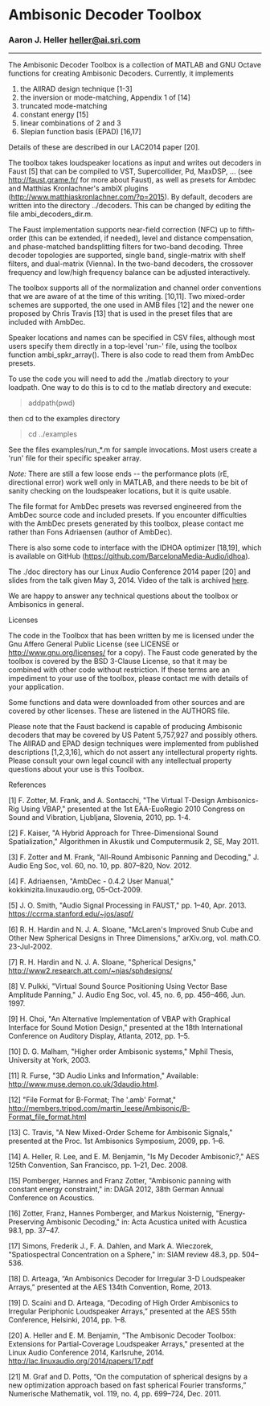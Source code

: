 # Ambisonic Decoder Toolbox #
### Aaron J. Heller <heller@ai.sri.com> ###
-------------------------------------------




The Ambisonic Decoder Toolbox is a collection of MATLAB and GNU Octave
functions for creating Ambisonic Decoders. Currently, it implements

1. the AllRAD design technique [1-3]
2. the inversion or mode-matching, Appendix 1 of [14]
3. truncated mode-matching
4. constant energy [15]
5. linear combinations of 2 and 3
6. Slepian function basis (EPAD) [16,17]

Details of these are described in our LAC2014 paper [20].

The toolbox takes loudspeaker locations as input and writes out
decoders in Faust [5] that can be compiled to VST, Supercollider, Pd,
MaxDSP, ...  (see http://faust.grame.fr/ for more about Faust), as
well as presets for Ambdec and Matthias Kronlachner's ambiX plugins
(http://www.matthiaskronlachner.com/?p=2015).  By default, decoders
are written into the directory ../decoders.  This can be changed by
editing the file ambi_decoders_dir.m.

The Faust implementation supports near-field correction (NFC) up to
fifth-order (this can be extended, if needed), level and distance
compensation, and phase-matched bandsplitting filters for two-band
decoding.  Three decoder topologies are supported, single band,
single-matrix with shelf filters, and dual-matrix (Vienna).  In the
two-band decoders, the crossover frequency and low/high frequency
balance can be adjusted interactively.

The toolbox supports all of the normalization and channel order 
conventions that we are aware of at the time of this writing. [10,11]. 
Two mixed-order schemes are supported, the one used in AMB files [12]
and the newer one proposed by Chris Travis [13] that is used in the 
preset files that are included with AmbDec. 

Speaker locations and names can be specified in CSV files, although
most users specify them directly in a top-level 'run-' file, using the
toolbox function ambi_spkr_array().  There is also code to read them
from AmbDec presets.

To use the code you will need to add the ./matlab directory to your
loadpath.  One way to do this is to cd to the matlab directory and
execute:

> addpath(pwd)
   
then cd to the examples directory

> cd ../examples

See the files examples/run_*.m for sample invocations.  Most users
create a 'run' file for their specific speaker array.

*Note:* There are still a few loose ends -- the performance plots (rE,
directional error) work well only in MATLAB, and there needs to be bit
of sanity checking on the loudspeaker locations, but it is quite
usable.

The file format for AmbDec presets was reversed engineered from the
AmbDec source code and included presets.  If you encounter
difficulties with the AmbDec presets generated by this toolbox, please
contact me rather than Fons Adriaensen (author of AmbDec).

There is also some code to interface with the IDHOA optimizer [18,19],
which is available on GitHub (https://github.com/BarcelonaMedia-Audio/idhoa).

The ./doc directory has our Linux Audio Conference 2014 paper [20] and
slides from the talk given May 3, 2014.  Video of the talk is archived
[here](http://lac.linuxaudio.org/2014/video.php?id=12).

We are happy to answer any technical questions about the toolbox or
Ambisonics in general.

Licenses

The code in the Toolbox that has been written by me is licensed under
the Gnu Affero General Public License (see LICENSE or
http://www.gnu.org/licenses/ for a copy).  The Faust code generated by
the toolbox is covered by the BSD 3-Clause License, so that it may be
combined with other code without restriction. If these terms are an
impediment to your use of the toolbox, please contact me with details of
your application.

Some functions and data were downloaded from other sources and are
covered by other licenses.  These are listened in the AUTHORS file.

Please note that the Faust backend is capable of producing Ambisonic
decoders that may be covered by US Patent 5,757,927 and possibly
others. The AllRAD and EPAD design techniques were implemented from
published descriptions [1,2,3,16], which do not assert any
intellectural property rights.  Please consult your own legal council
with any intellectual property questions about your use is this
Toolbox.


References

[1] F. Zotter, M. Frank, and A. Sontacchi, "The Virtual T-Design
Ambisonics-Rig Using VBAP," presented at the 1st EAA-EuoRegio 2010
Congress on Sound and Vibration, Ljubljana, Slovenia, 2010, pp. 1-4.

[2] F. Kaiser, "A Hybrid Approach for Three-Dimensional Sound
Spatialization," Algorithmen in Akustik und Computermusik 2, SE, May
2011.

[3] F. Zotter and M. Frank, "All-Round Ambisonic Panning and
Decoding," J. Audio Eng Soc, vol. 60, no. 10, pp. 807–820, Nov. 2012.

[4] F. Adriaensen, "AmbDec - 0.4.2 User Manual,"
kokkinizita.linuxaudio.org, 05-Oct-2009.

[5] J. O. Smith, "Audio Signal Processing in FAUST," pp. 1–40,
Apr. 2013.  https://ccrma.stanford.edu/~jos/aspf/

[6] R. H. Hardin and N. J. A. Sloane, "McLaren's Improved Snub Cube
and Other New Spherical Designs in Three Dimensions," arXiv.org,
vol. math.CO. 23-Jul-2002.

[7] R. H. Hardin and N. J. A. Sloane, "Spherical Designs,"
http://www2.research.att.com/~njas/sphdesigns/

[8] V. Pulkki, "Virtual Sound Source Positioning Using Vector Base
Amplitude Panning," J. Audio Eng Soc, vol. 45, no. 6, pp. 456–466,
Jun. 1997.

[9] H. Choi, "An Alternative Implementation of VBAP with Graphical
Interface for Sound Motion Design," presented at the 18th
International Conference on Auditory Display, Atlanta, 2012, pp. 1–5.

[10] D. G. Malham, "Higher order Ambisonic systems," Mphil Thesis,
University at York, 2003.

[11] R. Furse, "3D Audio Links and Information," Available:
http://www.muse.demon.co.uk/3daudio.html.

[12] "File Format for B-Format; The '.amb' Format,"
http://members.tripod.com/martin_leese/Ambisonic/B-Format_file_format.html

[13] C. Travis, "A New Mixed-Order Scheme for Ambisonic Signals,"
presented at the Proc. 1st Ambisonics Symposium, 2009, pp. 1–6.

[14] A. Heller, R. Lee, and E. M. Benjamin, "Is My Decoder
Ambisonic?," AES 125th Convention, San Francisco, pp. 1–21, Dec. 2008.

[15] Pomberger, Hannes and Franz Zotter,  "Ambisonic panning with
constant energy constraint," in: DAGA 2012, 38th German Annual
Conference on Acoustics.

[16] Zotter, Franz, Hannes Pomberger, and Markus Noisternig,
"Energy-Preserving Ambisonic Decoding," in: Acta Acustica united with
Acustica 98.1, pp. 37–47.

[17] Simons, Frederik J., F. A. Dahlen, and Mark A. Wieczorek,
"Spatiospectral Concentration on a Sphere," in: SIAM review 48.3,
pp. 504–536.

[18] D. Arteaga, “An Ambisonics Decoder for Irregular 3-D Loudspeaker
Arrays,” presented at the AES 134th Convention, Rome, 2013.

[19] D. Scaini and D. Arteaga, “Decoding of High Order Ambisonics to
Irregular Periphonic Loudspeaker Arrays,” presented at the AES 55th
Conference, Helsinki, 2014, pp. 1–8.

[20] A. Heller and E. M. Benjamin, "The Ambisonic Decoder Toolbox:
Extensions for Partial-Coverage Loudspeaker Arrays," presented at the
Linux Audio Conference 2014, Karlsruhe, 2014.  http://lac.linuxaudio.org/2014/papers/17.pdf

[21] M. Graf and D. Potts, “On the computation of spherical designs by
a new optimization approach based on fast spherical Fourier
transforms,” Numerische Mathematik, vol. 119, no. 4, pp. 699–724,
Dec. 2011.